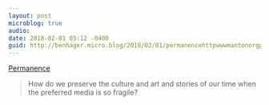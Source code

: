 ```yaml
---
layout: post
microblog: true
audio: 
date: 2018-02-01 05:12 -0400
guid: http://benhager.micro.blog/2018/02/01/permanencehttpwwwmantonorgpermanencehtml-how-do.html
---
```

[Permanence](http://www.manton.org/2012/07/permanence.html)

> How do we preserve the culture and art and stories of our time when the preferred media is so fragile?
